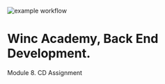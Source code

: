 ![example workflow](https://github.com/Rinthout/CD-Assignment/actions/workflows/run-tests.yml/badge.svg)

<h1>Winc Academy, Back End Development. </h1>

</h2> Module 8. CD Assignment</h2>
